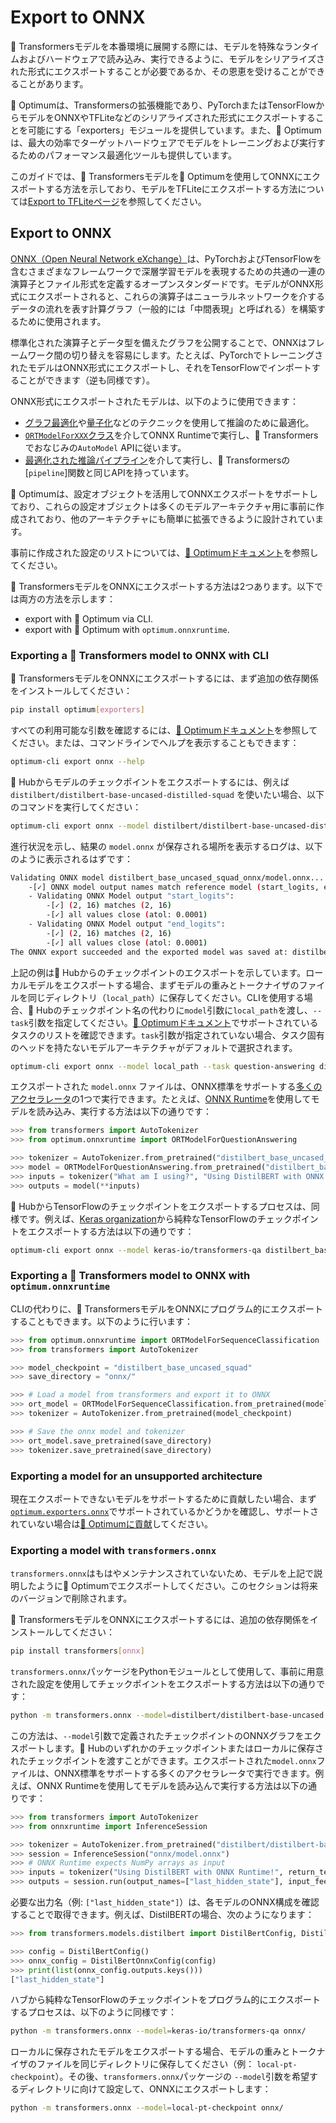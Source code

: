 <!--Copyright 2023 The HuggingFace Team. All rights reserved.

Licensed under the Apache License, Version 2.0 (the "License"); you may not use this file except in compliance with
the License. You may obtain a copy of the License at

http://www.apache.org/licenses/LICENSE-2.0

Unless required by applicable law or agreed to in writing, software distributed under the License is distributed on
an "AS IS" BASIS, WITHOUT WARRANTIES OR CONDITIONS OF ANY KIND, either express or implied. See the License for the
specific language governing permissions and limitations under the License.

⚠️ Note that this file is in Markdown but contain specific syntax for our doc-builder (similar to MDX) that may not be
rendered properly in your Markdown viewer.

-->

# Export to ONNX

🤗 Transformersモデルを本番環境に展開する際には、モデルを特殊なランタイムおよびハードウェアで読み込み、実行できるように、モデルをシリアライズされた形式にエクスポートすることが必要であるか、その恩恵を受けることができることがあります。

🤗 Optimumは、Transformersの拡張機能であり、PyTorchまたはTensorFlowからモデルをONNXやTFLiteなどのシリアライズされた形式にエクスポートすることを可能にする「exporters」モジュールを提供しています。また、🤗 Optimumは、最大の効率でターゲットハードウェアでモデルをトレーニングおよび実行するためのパフォーマンス最適化ツールも提供しています。

このガイドでは、🤗 Transformersモデルを🤗 Optimumを使用してONNXにエクスポートする方法を示しており、モデルをTFLiteにエクスポートする方法については[Export to TFLiteページ](tflite)を参照してください。

## Export to ONNX 

[ONNX（Open Neural Network eXchange）](http://onnx.ai)は、PyTorchおよびTensorFlowを含むさまざまなフレームワークで深層学習モデルを表現するための共通の一連の演算子とファイル形式を定義するオープンスタンダードです。モデルがONNX形式にエクスポートされると、これらの演算子はニューラルネットワークを介するデータの流れを表す計算グラフ（一般的には「中間表現」と呼ばれる）を構築するために使用されます。

標準化された演算子とデータ型を備えたグラフを公開することで、ONNXはフレームワーク間の切り替えを容易にします。たとえば、PyTorchでトレーニングされたモデルはONNX形式にエクスポートし、それをTensorFlowでインポートすることができます（逆も同様です）。

ONNX形式にエクスポートされたモデルは、以下のように使用できます：
- [グラフ最適化](https://huggingface.co/docs/optimum/onnxruntime/usage_guides/optimization)や[量子化](https://huggingface.co/docs/optimum/onnxruntime/usage_guides/quantization)などのテクニックを使用して推論のために最適化。
- [`ORTModelForXXX`クラス](https://huggingface.co/docs/optimum/onnxruntime/package_reference/modeling_ort)を介してONNX Runtimeで実行し、🤗 Transformersでおなじみの`AutoModel` APIに従います。
- [最適化された推論パイプライン](https://huggingface.co/docs/optimum/main/en/onnxruntime/usage_guides/pipelines)を介して実行し、🤗 Transformersの[`pipeline`]関数と同じAPIを持っています。

🤗 Optimumは、設定オブジェクトを活用してONNXエクスポートをサポートしており、これらの設定オブジェクトは多くのモデルアーキテクチャ用に事前に作成されており、他のアーキテクチャにも簡単に拡張できるように設計されています。

事前に作成された設定のリストについては、[🤗 Optimumドキュメント](https://huggingface.co/docs/optimum/exporters/onnx/overview)を参照してください。

🤗 TransformersモデルをONNXにエクスポートする方法は2つあります。以下では両方の方法を示します：

- export with 🤗 Optimum via CLI.
- export with 🤗 Optimum with `optimum.onnxruntime`.

### Exporting a 🤗 Transformers model to ONNX with CLI

🤗 TransformersモデルをONNXにエクスポートするには、まず追加の依存関係をインストールしてください：

```bash
pip install optimum[exporters]
```

すべての利用可能な引数を確認するには、[🤗 Optimumドキュメント](https://huggingface.co/docs/optimum/exporters/onnx/usage_guides/export_a_model#exporting-a-model-to-onnx-using-the-cli)を参照してください。または、コマンドラインでヘルプを表示することもできます：


```bash
optimum-cli export onnx --help
```

🤗 Hubからモデルのチェックポイントをエクスポートするには、例えば `distilbert/distilbert-base-uncased-distilled-squad` を使いたい場合、以下のコマンドを実行してください：

```bash
optimum-cli export onnx --model distilbert/distilbert-base-uncased-distilled-squad distilbert_base_uncased_squad_onnx/
```

進行状況を示し、結果の `model.onnx` が保存される場所を表示するログは、以下のように表示されるはずです：


```bash
Validating ONNX model distilbert_base_uncased_squad_onnx/model.onnx...
	-[✓] ONNX model output names match reference model (start_logits, end_logits)
	- Validating ONNX Model output "start_logits":
		-[✓] (2, 16) matches (2, 16)
		-[✓] all values close (atol: 0.0001)
	- Validating ONNX Model output "end_logits":
		-[✓] (2, 16) matches (2, 16)
		-[✓] all values close (atol: 0.0001)
The ONNX export succeeded and the exported model was saved at: distilbert_base_uncased_squad_onnx
```

上記の例は🤗 Hubからのチェックポイントのエクスポートを示しています。ローカルモデルをエクスポートする場合、まずモデルの重みとトークナイザのファイルを同じディレクトリ（`local_path`）に保存してください。CLIを使用する場合、🤗 Hubのチェックポイント名の代わりに`model`引数に`local_path`を渡し、`--task`引数を指定してください。[🤗 Optimumドキュメント](https://huggingface.co/docs/optimum/exporters/task_manager)でサポートされているタスクのリストを確認できます。`task`引数が指定されていない場合、タスク固有のヘッドを持たないモデルアーキテクチャがデフォルトで選択されます。


```bash
optimum-cli export onnx --model local_path --task question-answering distilbert_base_uncased_squad_onnx/
```

エクスポートされた `model.onnx` ファイルは、ONNX標準をサポートする[多くのアクセラレータ](https://onnx.ai/supported-tools.html#deployModel)の1つで実行できます。たとえば、[ONNX Runtime](https://onnxruntime.ai/)を使用してモデルを読み込み、実行する方法は以下の通りです：


```python
>>> from transformers import AutoTokenizer
>>> from optimum.onnxruntime import ORTModelForQuestionAnswering

>>> tokenizer = AutoTokenizer.from_pretrained("distilbert_base_uncased_squad_onnx")
>>> model = ORTModelForQuestionAnswering.from_pretrained("distilbert_base_uncased_squad_onnx")
>>> inputs = tokenizer("What am I using?", "Using DistilBERT with ONNX Runtime!", return_tensors="pt")
>>> outputs = model(**inputs)
```

🤗 HubからTensorFlowのチェックポイントをエクスポートするプロセスは、同様です。例えば、[Keras organization](https://huggingface.co/keras-io)から純粋なTensorFlowのチェックポイントをエクスポートする方法は以下の通りです：


```bash
optimum-cli export onnx --model keras-io/transformers-qa distilbert_base_cased_squad_onnx/
```

### Exporting a 🤗 Transformers model to ONNX with `optimum.onnxruntime`

CLIの代わりに、🤗 TransformersモデルをONNXにプログラム的にエクスポートすることもできます。以下のように行います：

```python
>>> from optimum.onnxruntime import ORTModelForSequenceClassification
>>> from transformers import AutoTokenizer

>>> model_checkpoint = "distilbert_base_uncased_squad"
>>> save_directory = "onnx/"

>>> # Load a model from transformers and export it to ONNX
>>> ort_model = ORTModelForSequenceClassification.from_pretrained(model_checkpoint, export=True)
>>> tokenizer = AutoTokenizer.from_pretrained(model_checkpoint)

>>> # Save the onnx model and tokenizer
>>> ort_model.save_pretrained(save_directory)
>>> tokenizer.save_pretrained(save_directory)
```

### Exporting a model for an unsupported architecture

現在エクスポートできないモデルをサポートするために貢献したい場合、まず[`optimum.exporters.onnx`](https://huggingface.co/docs/optimum/exporters/onnx/overview)でサポートされているかどうかを確認し、サポートされていない場合は[🤗 Optimumに貢献](https://huggingface.co/docs/optimum/exporters/onnx/usage_guides/contribute)してください。

### Exporting a model with `transformers.onnx`

<Tip warning={true}>

`transformers.onnx`はもはやメンテナンスされていないため、モデルを上記で説明したように🤗 Optimumでエクスポートしてください。このセクションは将来のバージョンで削除されます。

</Tip>

🤗 TransformersモデルをONNXにエクスポートするには、追加の依存関係をインストールしてください：


```bash
pip install transformers[onnx]
```

`transformers.onnx`パッケージをPythonモジュールとして使用して、事前に用意された設定を使用してチェックポイントをエクスポートする方法は以下の通りです：

```bash
python -m transformers.onnx --model=distilbert/distilbert-base-uncased onnx/
```

この方法は、`--model`引数で定義されたチェックポイントのONNXグラフをエクスポートします。🤗 Hubのいずれかのチェックポイントまたはローカルに保存されたチェックポイントを渡すことができます。エクスポートされた`model.onnx`ファイルは、ONNX標準をサポートする多くのアクセラレータで実行できます。例えば、ONNX Runtimeを使用してモデルを読み込んで実行する方法は以下の通りです：


```python
>>> from transformers import AutoTokenizer
>>> from onnxruntime import InferenceSession

>>> tokenizer = AutoTokenizer.from_pretrained("distilbert/distilbert-base-uncased")
>>> session = InferenceSession("onnx/model.onnx")
>>> # ONNX Runtime expects NumPy arrays as input
>>> inputs = tokenizer("Using DistilBERT with ONNX Runtime!", return_tensors="np")
>>> outputs = session.run(output_names=["last_hidden_state"], input_feed=dict(inputs))
```

必要な出力名（例: `["last_hidden_state"]`）は、各モデルのONNX構成を確認することで取得できます。例えば、DistilBERTの場合、次のようになります：


```python
>>> from transformers.models.distilbert import DistilBertConfig, DistilBertOnnxConfig

>>> config = DistilBertConfig()
>>> onnx_config = DistilBertOnnxConfig(config)
>>> print(list(onnx_config.outputs.keys()))
["last_hidden_state"]
```

ハブから純粋なTensorFlowのチェックポイントをプログラム的にエクスポートするプロセスは、以下のように同様です：

```bash
python -m transformers.onnx --model=keras-io/transformers-qa onnx/
```

ローカルに保存されたモデルをエクスポートする場合、モデルの重みとトークナイザのファイルを同じディレクトリに保存してください（例： `local-pt-checkpoint`）。その後、`transformers.onnx`パッケージの `--model`引数を希望するディレクトリに向けて設定して、ONNXにエクスポートします：


```bash
python -m transformers.onnx --model=local-pt-checkpoint onnx/
```

